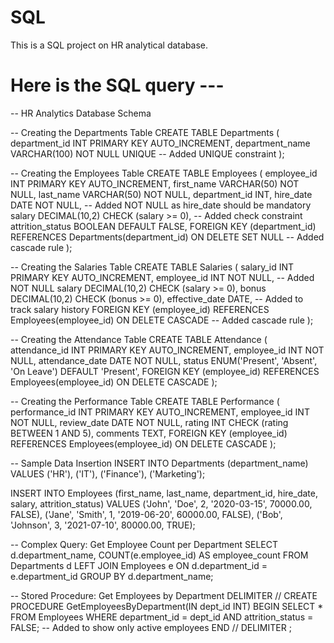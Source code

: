 # SQL
This is a SQL project on HR analytical database.

# Here is the SQL query ---

-- HR Analytics Database Schema

-- Creating the Departments Table
CREATE TABLE Departments (
    department_id INT PRIMARY KEY AUTO_INCREMENT,
    department_name VARCHAR(100) NOT NULL UNIQUE  -- Added UNIQUE constraint
);

-- Creating the Employees Table
CREATE TABLE Employees (
    employee_id INT PRIMARY KEY AUTO_INCREMENT,
    first_name VARCHAR(50) NOT NULL,
    last_name VARCHAR(50) NOT NULL,
    department_id INT,
    hire_date DATE NOT NULL,  -- Added NOT NULL as hire_date should be mandatory
    salary DECIMAL(10,2) CHECK (salary >= 0),  -- Added check constraint
    attrition_status BOOLEAN DEFAULT FALSE,
    FOREIGN KEY (department_id) REFERENCES Departments(department_id)
    ON DELETE SET NULL  -- Added cascade rule
);

-- Creating the Salaries Table
CREATE TABLE Salaries (
    salary_id INT PRIMARY KEY AUTO_INCREMENT,
    employee_id INT NOT NULL,  -- Added NOT NULL
    salary DECIMAL(10,2) CHECK (salary >= 0),
    bonus DECIMAL(10,2) CHECK (bonus >= 0),
    effective_date DATE,  -- Added to track salary history
    FOREIGN KEY (employee_id) REFERENCES Employees(employee_id)
    ON DELETE CASCADE  -- Added cascade rule
);

-- Creating the Attendance Table
CREATE TABLE Attendance (
    attendance_id INT PRIMARY KEY AUTO_INCREMENT,
    employee_id INT NOT NULL,
    attendance_date DATE NOT NULL,
    status ENUM('Present', 'Absent', 'On Leave') DEFAULT 'Present',
    FOREIGN KEY (employee_id) REFERENCES Employees(employee_id)
    ON DELETE CASCADE
);

-- Creating the Performance Table
CREATE TABLE Performance (
    performance_id INT PRIMARY KEY AUTO_INCREMENT,
    employee_id INT NOT NULL,
    review_date DATE NOT NULL,
    rating INT CHECK (rating BETWEEN 1 AND 5),
    comments TEXT,
    FOREIGN KEY (employee_id) REFERENCES Employees(employee_id)
    ON DELETE CASCADE
);

-- Sample Data Insertion
INSERT INTO Departments (department_name) VALUES 
    ('HR'), 
    ('IT'), 
    ('Finance'), 
    ('Marketing');

INSERT INTO Employees (first_name, last_name, department_id, hire_date, salary, attrition_status) 
VALUES 
    ('John', 'Doe', 2, '2020-03-15', 70000.00, FALSE), 
    ('Jane', 'Smith', 1, '2019-06-20', 60000.00, FALSE), 
    ('Bob', 'Johnson', 3, '2021-07-10', 80000.00, TRUE);

-- Complex Query: Get Employee Count per Department
SELECT d.department_name, COUNT(e.employee_id) AS employee_count
FROM Departments d
LEFT JOIN Employees e ON d.department_id = e.department_id
GROUP BY d.department_name;

-- Stored Procedure: Get Employees by Department
DELIMITER //
CREATE PROCEDURE GetEmployeesByDepartment(IN dept_id INT)
BEGIN
    SELECT * FROM Employees 
    WHERE department_id = dept_id 
    AND attrition_status = FALSE;  -- Added to show only active employees
END //
DELIMITER ;
